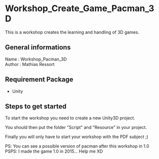 # Workshop_Create_Game_Pacman_3D
This is a workshop creates the learning and handling of 3D games.

## General informations
Name : Workshop_Pacman_3D<br />
Author : Mathias Ressort

## Requirement Package
* Unity

## Steps to get started
To start the workshop you need to create a new Unity3D project.

You should then put the folder "Script" and "Resource" in your project.

Finally you will only have to start your workshop with the PDF subject ;)

PS: You can see a possible version of pacman after this workshop in 1.0
PSPS: I made the game 1.0 in 2015... Help me XD